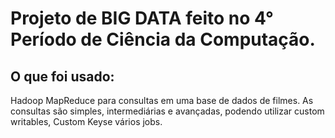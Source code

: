 # Projeto de BIG DATA feito no 4° Período de Ciência da Computação.
## O que foi usado:
Hadoop MapReduce para consultas em uma base de dados de filmes.
As consultas são simples, intermediárias e avançadas, podendo utilizar custom writables, Custom Keyse vários jobs.
